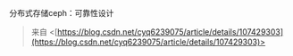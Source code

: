 分布式存储ceph：可靠性设计
 > 来自 <[https://blog.csdn.net/cyq6239075/article/details/107429303](https://blog.csdn.net/cyq6239075/article/details/107429303)>